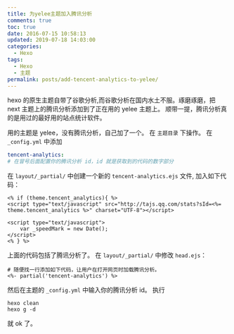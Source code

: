 ```yaml
---
title: 为yelee主题加入腾讯分析
comments: true
toc: true
date: 2016-07-15 10:58:13
updated: 2019-07-18 14:03:00
categories:
  - Hexo
tags:
  - Hexo
  - 主题
permalink: posts/add-tencent-analytics-to-yelee/
---
```


hexo 的原生主题自带了谷歌分析,而谷歌分析在国内水土不服。琢磨琢磨，把 next 主题上的腾讯分析添加到了正在用的 yelee 主题上。
顺带一提，腾讯分析真的是用过的最好用的站点统计软件。

<!-- more -->

用的主题是 yelee，没有腾讯分析，自己加了一个。
在 `主题目录` 下操作。
在 `_config.yml` 中添加

```yml
tencent-analytics:
# 在冒号后面配置你的腾讯分析 id，id 就是获取到的代码的数字部分
```

在 `layout/_partial/` 中创建一个新的 `tencent-analytics.ejs` 文件,
加入如下代码：

```ejs
<% if (theme.tencent_analytics){ %>
<script type="text/javascript" src="http://tajs.qq.com/stats?sId=<%= theme.tencent_analytics %>" charset="UTF-8"></script>

<script type="text/javascript">
    var _speedMark = new Date();
</script>
<% } %>
```

上面的代码包括了腾讯分析了。
在 `layout/_partial/` 中修改 `head.ejs`：

```ejs
# 随便找一行添加如下代码，让用户在打开网页时加载腾讯分析。
<%- partial('tencent-analytics') %>
```

然后在主题的 `_config.yml` 中输入你的腾讯分析 id。
执行

```
hexo clean
hexo g -d
```

就 ok 了。
